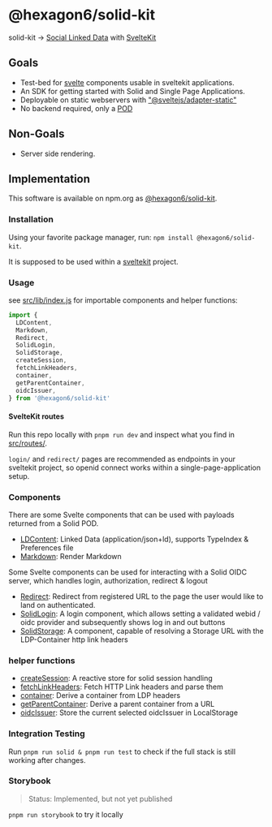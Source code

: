 # @hexagon6/solid-kit

solid-kit -> [Social Linked Data](https://solidproject.org) with [SvelteKit](https://kit.svelte.dev/)

## Goals

- Test-bed for [svelte](https://svelte.dev/) components usable in sveltekit applications.
- An SDK for getting started with Solid and Single Page Applications.
- Deployable on static webservers with ["@sveltejs/adapter-static"](https://github.com/sveltejs/kit/tree/main/packages/adapter-static#sveltejsadapter-static)
- No backend required, only a [POD](https://solidproject.org/for-developers#hosted-pod-services)

## Non-Goals

- Server side rendering.

## Implementation

This software is available on npm.org as [@hexagon6/solid-kit](https://www.npmjs.com/package/@hexagon6/solid-kit).

### Installation

Using your favorite package manager, run: `npm install @hexagon6/solid-kit`.

It is supposed to be used within a [sveltekit](https://kit.svelte.dev/docs/creating-a-project) project.

### Usage

see [src/lib/index.js](src/lib/index.js) for importable components and helper functions:

```javascript
import {
  LDContent,
  Markdown,
  Redirect,
  SolidLogin,
  SolidStorage,
  createSession,
  fetchLinkHeaders,
  container,
  getParentContainer,
  oidcIssuer,
} from '@hexagon6/solid-kit'
```

#### SvelteKit routes

Run this repo locally with `pnpm run dev` and inspect what you find in [src/routes/](src/routes).

`login/` and `redirect/` pages are recommended as endpoints in your sveltekit project, so openid connect works within a single-page-application setup.

### Components

There are some Svelte components that can be used with payloads returned from a Solid POD.

- [LDContent](src/lib/components/LDContent.svelte): Linked Data (application/json+ld), supports TypeIndex & Preferences file
- [Markdown](src/lib/components/Markdown.svelte): Render Markdown

Some Svelte components can be used for interacting with a Solid OIDC server, which handles login, authorization, redirect & logout

- [Redirect](src/lib/components/Redirect.svelte): Redirect from registered URL to the page the user would like to land on authenticated.
- [SolidLogin](src/lib/components/SolidLogin.svelte): A login component, which allows setting a validated webid / oidc provider and subsequently shows log in and out buttons
- [SolidStorage](src/lib/component/SolidStorage.svelte): A component, capable of resolving a Storage URL with the LDP-Container http link headers

### helper functions

- [createSession](src/lib/solid/sessions.svelte.js): A reactive store for solid session handling
- [fetchLinkHeaders](src/lib/solid/ldp-storage.js): Fetch HTTP Link headers and parse them
- [container](src/lib/solid/ldp-storage.js): Derive a container from LDP headers
- [getParentContainer](src/lib/solid/ldp-storage.js): Derive a parent container from a URL
- [oidcIssuer](src/lib/solid/localstorage.js): Store the current selected oidcIssuer in LocalStorage

### Integration Testing

Run `pnpm run solid & pnpm run test` to check if the full stack is still working after changes.

### Storybook

> Status: Implemented, but not yet published

`pnpm run storybook` to try it locally
